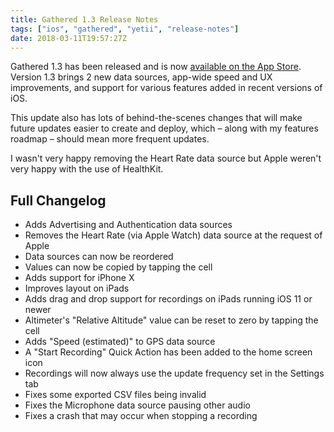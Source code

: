 ```yaml
---
title: Gathered 1.3 Release Notes
tags: ["ios", "gathered", "yetii", "release-notes"]
date: 2018-03-11T19:57:27Z
---
```


Gathered 1.3 has been released and is now [available on the App Store](https://itunes.apple.com/us/app/apple-store/id929726748?mt=8 "Gathered's App Store Page"). Version 1.3 brings 2 new data sources, app-wide speed and UX improvements, and support for various features added in recent versions of iOS.

This update also has lots of behind-the-scenes changes that will make future updates easier to create and deploy, which – along with my features roadmap – should mean more frequent updates.

I wasn't very happy removing the Heart Rate data source but Apple weren't very happy with the use of HealthKit.

<!-- more -->

## Full Changelog

- Adds Advertising and Authentication data sources
- Removes the Heart Rate (via Apple Watch) data source at the request of Apple
- Data sources can now be reordered
- Values can now be copied by tapping the cell
- Adds support for iPhone X
- Improves layout on iPads
- Adds drag and drop support for recordings on iPads running iOS 11 or newer
- Altimeter's "Relative Altitude" value can be reset to zero by tapping the cell
- Adds "Speed (estimated)" to GPS data source
- A "Start Recording" Quick Action has been added to the home screen icon
- Recordings will now always use the update frequency set in the Settings tab
- Fixes some exported CSV files being invalid
- Fixes the Microphone data source pausing other audio
- Fixes a crash that may occur when stopping a recording

